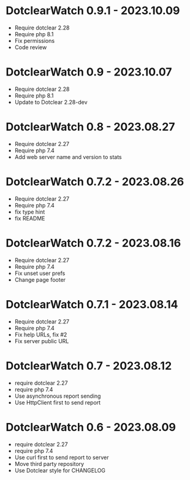 DotclearWatch 0.9.1 - 2023.10.09
===========================================================
* Require dotclear 2.28
* Require php 8.1
* Fix permissions
* Code review

DotclearWatch 0.9 - 2023.10.07
===========================================================
* Require dotclear 2.28
* Require php 8.1
* Update to Dotclear 2.28-dev

DotclearWatch 0.8 - 2023.08.27
===========================================================
* Require dotclear 2.27
* Require php 7.4
* Add web server name and version to stats

DotclearWatch 0.7.2 - 2023.08.26
===========================================================
* Require dotclear 2.27
* Require php 7.4
* fix type hint
* fix README

DotclearWatch 0.7.2 - 2023.08.16
===========================================================
* Require dotclear 2.27
* Require php 7.4
* Fix unset user prefs
* Change page footer

DotclearWatch 0.7.1 - 2023.08.14
===========================================================
* Require dotclear 2.27
* Require php 7.4
* Fix help URLs, fix #2
* Fix server public URL

DotclearWatch 0.7 - 2023.08.12
===========================================================
* require dotclear 2.27
* require php 7.4
* Use asynchronous report sending
* Use HttpClient first to send report

DotclearWatch 0.6 - 2023.08.09
===========================================================
* require dotclear 2.27
* require php 7.4
* Use curl first to send report to server
* Move third party repository
* Use Dotclear style for CHANGELOG